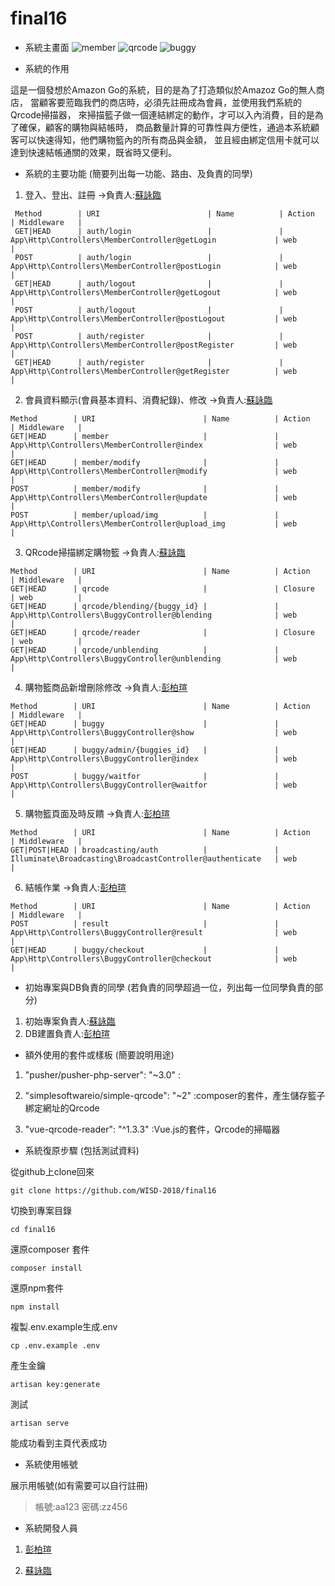 # final16
* 系統主畫面
![member](https://imgur.com/FnGE7w8)
![qrcode](https://imgur.com/qUIRFb1)
![buggy](https://imgur.com/LrAT5Vh)

* 系統的作用 

這是一個發想於Amazon Go的系統，目的是為了打造類似於Amazoz Go的無人商店，
當顧客要蒞臨我們的商店時，必須先註冊成為會員，並使用我們系統的Qrcode掃描器，
來掃描籃子做一個連結綁定的動作，才可以入內消費，目的是為了確保，顧客的購物與結帳時，
商品數量計算的可靠性與方便性，通過本系統顧客可以快速得知，他們購物籃內的所有商品與金額，
並且經由綁定信用卡就可以達到快速結帳通關的效果，既省時又便利。

* 系統的主要功能 (簡要列出每一功能、路由、及負責的同學)

1. 登入、登出、註冊 ->負責人:[蘇詠臨](https://github.com/3A532035)
```
 Method        | URI                        | Name          | Action                                                     | Middleware   |
 GET|HEAD      | auth/login                 |               | App\Http\Controllers\MemberController@getLogin             | web          |
 POST          | auth/login                 |               | App\Http\Controllers\MemberController@postLogin            | web          |
 GET|HEAD      | auth/logout                |               | App\Http\Controllers\MemberController@getLogout            | web          |
 POST          | auth/logout                |               | App\Http\Controllers\MemberController@postLogout           | web          |
 POST          | auth/register              |               | App\Http\Controllers\MemberController@postRegister         | web          |
 GET|HEAD      | auth/register              |               | App\Http\Controllers\MemberController@getRegister          | web          |
```
2. 會員資料顯示(會員基本資料、消費紀錄)、修改 ->負責人:[蘇詠臨](https://github.com/3A532035)

```
Method        | URI                        | Name          | Action                                                     | Middleware   |
GET|HEAD      | member                     |               | App\Http\Controllers\MemberController@index                | web          |
GET|HEAD      | member/modify              |               | App\Http\Controllers\MemberController@modify               | web          |
POST          | member/modify              |               | App\Http\Controllers\MemberController@update               | web          |
POST          | member/upload/img          |               | App\Http\Controllers\MemberController@upload_img           | web          |
```
3. QRcode掃描綁定購物籃 ->負責人:[蘇詠臨](https://github.com/3A532035)

```
Method        | URI                        | Name          | Action                                                     | Middleware   |
GET|HEAD      | qrcode                     |               | Closure                                                    | web          |
GET|HEAD      | qrcode/blending/{buggy_id} |               | App\Http\Controllers\BuggyController@blending              | web          |
GET|HEAD      | qrcode/reader              |               | Closure                                                    | web          |
GET|HEAD      | qrcode/unblending          |               | App\Http\Controllers\BuggyController@unblending            | web          |
```
4. 購物籃商品新增刪除修改 ->負責人:[彭柏瑄](https://github.com/aa349276)
```
Method        | URI                        | Name          | Action                                                     | Middleware   |
GET|HEAD      | buggy                      |               | App\Http\Controllers\BuggyController@show                  | web          |
GET|HEAD      | buggy/admin/{buggies_id}   |               | App\Http\Controllers\BuggyController@index                 | web          |
POST          | buggy/waitfor              |               | App\Http\Controllers\BuggyController@waitfor               | web          |
```
5. 購物籃頁面及時反饋 ->負責人:[彭柏瑄](https://github.com/aa349276)

```
Method        | URI                        | Name          | Action                                                     | Middleware   |
GET|POST|HEAD | broadcasting/auth          |               | Illuminate\Broadcasting\BroadcastController@authenticate   | web          |
```
6. 結帳作業 ->負責人:[彭柏瑄](https://github.com/aa349276)

```
Method        | URI                        | Name          | Action                                                     | Middleware   |
POST          | result                     |               | App\Http\Controllers\BuggyController@result                | web          |
GET|HEAD      | buggy/checkout             |               | App\Http\Controllers\BuggyController@checkout              | web          |
```

* 初始專案與DB負責的同學 (若負責的同學超過一位，列出每一位同學負責的部分)

1. 初始專案負責人:[蘇詠臨](https://github.com/3A532035)
2. DB建置負責人:[彭柏瑄](https://github.com/aa349276)

* 額外使用的套件或樣板 (簡要說明用途)

1. "pusher/pusher-php-server": "~3.0" :

2. "simplesoftwareio/simple-qrcode": "~2" :composer的套件，產生儲存籃子綁定網址的Qrcode

3. "vue-qrcode-reader": "^1.3.3" :Vue.js的套件，Qrcode的掃瞄器

* 系統復原步驟 (包括測試資料)

從github上clone回來
```
git clone https://github.com/WISD-2018/final16
```
切換到專案目錄
```
cd final16
```
還原composer 套件
```
composer install
```
還原npm套件
```
npm install
```
複製.env.example生成.env
```
cp .env.example .env
```
產生金鑰
```
artisan key:generate
```
測試
```
artisan serve
```
能成功看到主頁代表成功

* 系統使用帳號

展示用帳號(如有需要可以自行註冊)
> 帳號:aa123 密碼:zz456
* 系統開發人員

1. [彭柏瑄](https://github.com/aa349276)

2. [蘇詠臨](https://github.com/3A532035)
